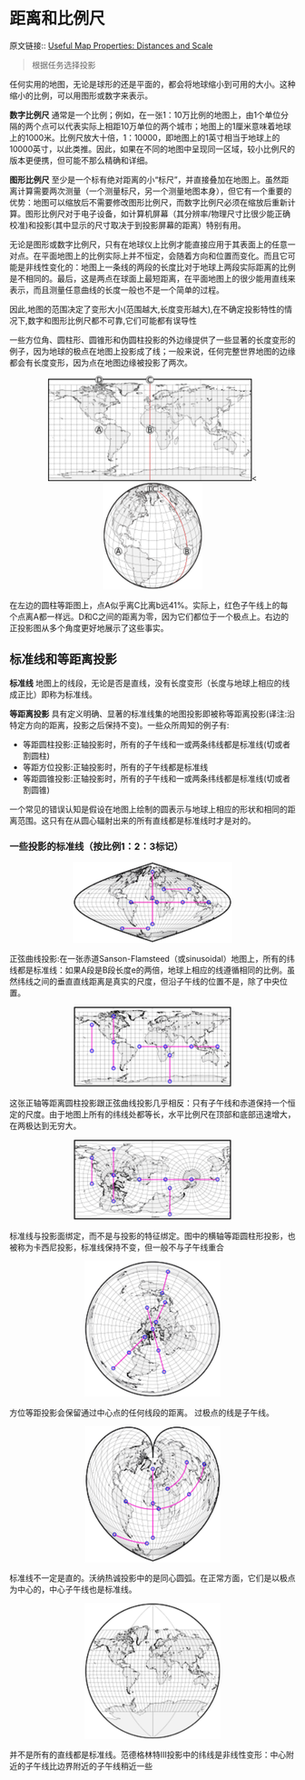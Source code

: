 # 距离和比例尺

原文链接:: [Useful Map Properties: Distances and Scale](https://web.archive.org/web/20180322172708/http://www.progonos.com/furuti/MapProj/Normal/CartProp/DistPres/distPres.html)

> 根据任务选择投影

任何实用的地图，无论是球形的还是平面的，都会将地球缩小到可用的大小。这种缩小的比例，可以用图形或数字来表示。

**数字比例尺**
通常是一个比例；例如，在一张1：10万比例的地图上，由1个单位分隔的两个点可以代表实际上相距10万单位的两个城市；地图上的1厘米意味着地球上的1000米。比例尺放大十倍，1：10000，即地图上的1英寸相当于地球上的10000英寸，以此类推。因此，如果在不同的地图中呈现同一区域，较小比例尺的版本更便携，但可能不那么精确和详细。

**图形比例尺**
至少是一个标有绝对距离的小“标尺”，并直接叠加在地图上。虽然距离计算需要两次测量（一个测量标尺，另一个测量地图本身），但它有一个重要的优势：地图可以缩放后不需要修改图形比例尺，而数字比例尺必须在缩放后重新计算。图形比例尺对于电子设备，如计算机屏幕（其分辨率/物理尺寸比很少能正确校准)和投影(其中显示的尺寸取决于到投影屏幕的距离）特别有用。

无论是图形或数字比例尺，只有在地球仪上比例才能直接应用于其表面上的任意一对点。在平面地图上的比例实际上并不恒定，会随着方向和位置而变化。而且它可能是非线性变化的：地图上一条线的两段的长度比对于地球上两段实际距离的比例是不相同的。最后，这是两点在球面上最短距离，在平面地图上的很少能用直线来表示，而且测量任意曲线的长度一般也不是一个简单的过程。

因此,地图的范围决定了变形大小(范围越大,长度变形越大),在不确定投影特性的情况下,数字和图形比例尺都不可靠,它们可能都有误导性

一些方位角、圆柱形、圆锥形和伪圆柱投影的外边缘提供了一些显著的长度变形的例子，因为地球的极点在地图上投影成了线；一般来说，任何完整世界地图的边缘都会有长度变形，因为点在地图边缘被投影了两次。

<div align="center"><img src="./asserts/image_1623375161513_0.png"/><<img src="./asserts/image_1623375177599_0.png"/></div>

在左边的圆柱等距图上，点A似乎离C比离b远41%。实际上，红色子午线上的每个点离A都一样远。D和C之间的距离为零，因为它们都位于一个极点上。右边的正投影图从多个角度更好地展示了这些事实。

## 标准线和等距离投影
**标准线** 
地图上的线段，无论是否是直线，没有长度变形（长度与地球上相应的线成正比）即称为标准线。

**等距离投影**
具有定义明确、显著的标准线集的地图投影即被称等距离投影(译注:沿特定方向的距离，投影之后保持不变)。一些众所周知的例子有:

* 等距圆柱投影:正轴投影时，所有的子午线和一或两条纬线都是标准线(切或者割圆柱)
* 等距方位投影:正轴投影时，所有的子午线都是标准线
* 等距圆锥投影:正轴投影时，所有的子午线和一或两条纬线都是标准线(切或者割圆锥)

一个常见的错误认知是假设在地图上绘制的圆表示与地球上相应的形状和相同的距离范围。这只有在从圆心辐射出来的所有直线都是标准线时才是对的。

### 一些投影的标准线（按比例1：2：3标记）
<div align="center"><img src="./asserts/image_1623375778880_0.png"/></div>

正弦曲线投影:在一张赤道Sanson-Flamsteed（或sinusoidal）地图上，所有的纬线都是标准线：如果A段是B段长度e的两倍，地球上相应的线遵循相同的比例。虽然纬线之间的垂直直线距离是真实的尺度，但沿子午线的位置不是，除了中央位置。

<div align="center"><img src="./asserts/image_1623375850971_0.png"/></div>

这张正轴等距离圆柱投影跟正弦曲线投影几乎相反：只有子午线和赤道保持一个恒定的尺度。由于地图上所有的纬线处都等长，水平比例尺在顶部和底部迅速增大，在两极达到无穷大。

<div align="center"><img src="./asserts/image_1623376020352_0.png"/></div>

标准线与投影面绑定，而不是与投影的特征绑定。图中的横轴等距圆柱形投影，也被称为卡西尼投影，标准线保持不变，但一般不与子午线重合

<div align="center"><img src="./asserts/image_1623376058239_0.png"/></div>

方位等距投影会保留通过中心点的任何线段的距离。 过极点的线是子午线。

<div align="center"><img src="./asserts/image_1623376069511_0.png"/></div>

标准线不一定是直的。沃纳热诚投影中的是同心圆弧。在正常方面，它们是以极点为中心的，中心子午线也是标准线。

<div align="center"><img src="./asserts/image_1623376100222_0.png"/></div>

并不是所有的直线都是标准线。范德格林特III投影中的纬线是非线性变形：中心附近的子午线比边界附近的子午线稍近一些